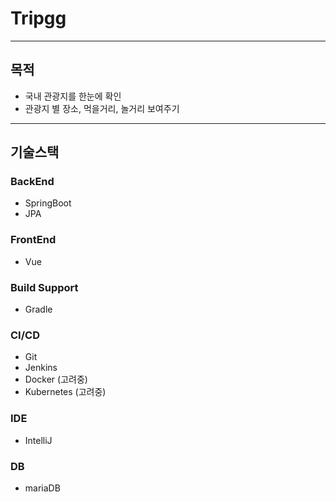 # Tripgg

---

## 목적
- 국내 관광지를 한눈에 확인
- 관광지 별 장소, 먹을거리, 놀거리 보여주기

---

## 기술스택
### BackEnd
- SpringBoot
- JPA

### FrontEnd
- Vue

### Build Support
- Gradle

### CI/CD
- Git
- Jenkins
- Docker (고려중)
- Kubernetes (고려중)

### IDE
- IntelliJ

### DB
- mariaDB
